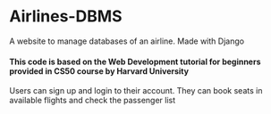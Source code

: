 # Airlines-DBMS
A website to manage databases of an airline. Made with Django 

#### **This code is based on the Web Development tutorial for beginners provided in CS50 course by Harvard University**

Users can sign up and login to their account. They can book seats in available flights and check the passenger list
